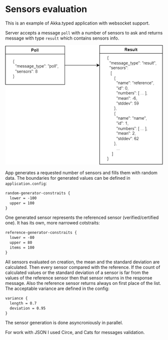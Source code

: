 # Sensors evaluation

This is an example of Akka.typed application with websocket support. 

Server accepts a message `poll` with a number of sensors to ask and returns message with type `result` which contains sensors info.

![](/img/R.png)

App generates a requested number of sensors and fills them with random data. The boundaries for generated values can be defined in `application.config`:
```
random-generator-constraits {
  lower = -100
  upper = 100
}
```
One generated sensor represents the referenced sensor (verified/certified one). It has its own, more narrowed cotstraits:
```
reference-generator-constraits {
  lower = -80
  upper = 80
  items = 100
}
```
All sensors evaluated on creation, the mean and the standard deviation are calculated. 
Then every sensor compared with the reference. If the count of calculated values or the standard deviation of a sensor is far from the values of the reference sensor then that sensor returns in the response message. Also the reference sensor returns always on first place of the list. The acceptable variance are defined in the config:
```
variance {
  length = 0.7
  deviation = 0.95
}
```
The sensor generation is done asyncroniously in parallel. 

For work with JSON I used Circe, and Cats for messages validation. 

